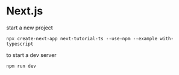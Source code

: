 # Next.js

start a new project

```
npx create-next-app next-tutorial-ts --use-npm --example with-typescript
```

to start a dev server

```
npm run dev
```
